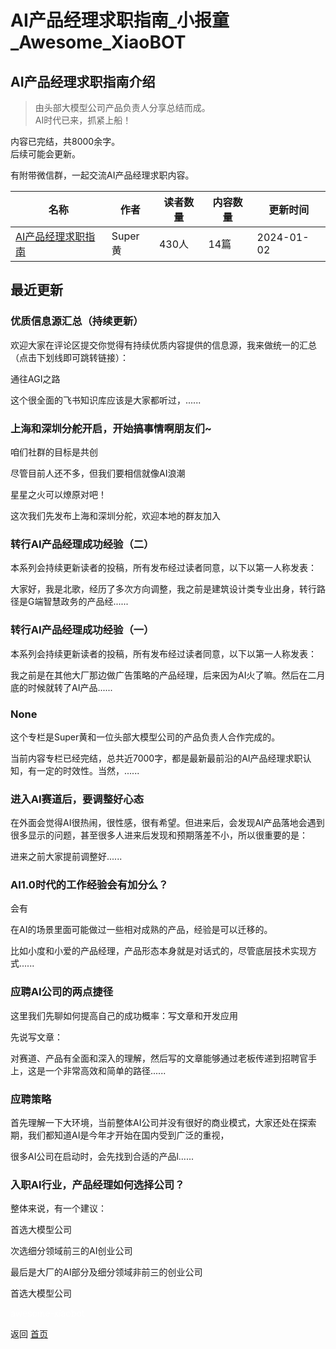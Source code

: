 # AI产品经理求职指南_小报童_Awesome_XiaoBOT

## AI产品经理求职指南介绍
> 由头部大模型公司产品负责人分享总结而成。    
AI时代已来，抓紧上船！    
    
内容已完结，共8000余字。    
后续可能会更新。    
    
有附带微信群，一起交流AI产品经理求职内容。  
  


|名称|作者|读者数量|内容数量|更新时间|
|---|---|---|---|---|
|[AI产品经理求职指南](https://xiaobot.net/p/AIProduct?refer=9c3f1c95-a052-465a-9902-f6d75080262a)|Super黄|430人|14篇|2024-01-02|

## 最近更新
### 优质信息源汇总（持续更新）

欢迎大家在评论区提交你觉得有持续优质内容提供的信息源，我来做统一的汇总（点击下划线即可跳转链接）：

通往AGI之路

这个很全面的飞书知识库应该是大家都听过，......

### 上海和深圳分舵开启，开始搞事情啊朋友们~

咱们社群的目标是共创

尽管目前人还不多，但我们要相信就像AI浪潮

星星之火可以燎原对吧！

这次我们先发布上海和深圳分舵，欢迎本地的群友加入

### 转行AI产品经理成功经验（二）

本系列会持续更新读者的投稿，所有发布经过读者同意，以下以第一人称发表：

大家好，我是北歌，经历了多次方向调整，我之前是建筑设计类专业出身，转行路径是G端智慧政务的产品经......

### 转行AI产品经理成功经验（一）

本系列会持续更新读者的投稿，所有发布经过读者同意，以下以第一人称发表：

我之前是在其他大厂那边做广告策略的产品经理，后来因为AI火了嘛。然后在二月底的时候就转了AI产品......

### None

这个专栏是Super黄和一位头部大模型公司的产品负责人合作完成的。

当前内容专栏已经完结，总共近7000字，都是最新最前沿的AI产品经理求职认知，有一定的时效性。当然，......

### 进入AI赛道后，要调整好心态

在外面会觉得AI很热闹，很性感，很有希望。但进来后，会发现AI产品落地会遇到很多显示的问题，甚至很多人进来后发现和预期落差不小，所以很重要的是：

进来之前大家提前调整好......

### AI1.0时代的工作经验会有加分么？

会有

在AI的场景里面可能做过一些相对成熟的产品，经验是可以迁移的。

比如小度和小爱的产品经理，产品形态本身就是对话式的，尽管底层技术实现方式......

### 应聘AI公司的两点捷径

这里我们先聊如何提高自己的成功概率：写文章和开发应用

先说写文章：

对赛道、产品有全面和深入的理解，然后写的文章能够通过老板传递到招聘官手上，这是一个非常高效和简单的路径......

### 应聘策略

首先理解一下大环境，当前整体AI公司并没有很好的商业模式，大家还处在探索期，我们都知道AI是今年才开始在国内受到广泛的重视，

很多AI公司在启动时，会先找到合适的产品l......

### 入职AI行业，产品经理如何选择公司？

整体来说，有一个建议：

首选大模型公司

次选细分领域前三的AI创业公司

最后是大厂的AI部分及细分领域非前三的创业公司

首选大模型公司


<a href="https://github.com/Reno9527/awesome-xiaobot" style="color: white; text-decoration: none;">awesome-xiaobot</a>

返回 [首页](../README.md)
